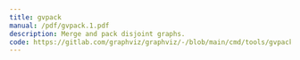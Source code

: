 ```yaml
---
title: gvpack
manual: /pdf/gvpack.1.pdf
description: Merge and pack disjoint graphs.
code: https://gitlab.com/graphviz/graphviz/-/blob/main/cmd/tools/gvpack.cpp
---
```

